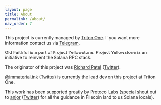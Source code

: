```yaml
---
layout: page
title: About
permalink: /about/
nav_order: 7
---
```


This project is currently managed by [Triton One](https://triton.one/). If you want more information contact us via [Telegram](https://t.me/+K0ONdq7fE4s0Mjdl).

Old Faithful is a part of Project Yellowstone. Project Yellowstone is an initiative to reinvent the Solana RPC stack.

The originator of this project was [Richard Patel](https://github.com/terorie) ([Twitter](https://twitter.com/fd_ripatel)).

[@immaterial.ink](https://github.com/gagliardetto) ([Twitter](https://twitter.com/immaterial_ink)) is currently the lead dev on this project at Triton One.

This work has been supported greatly by Protocol Labs (special shout out to [anjor](https://github.com/anjor) ([Twitter](https://twitter.com/__anjor)) for all the guidance in Filecoin land to us Solana locals).
